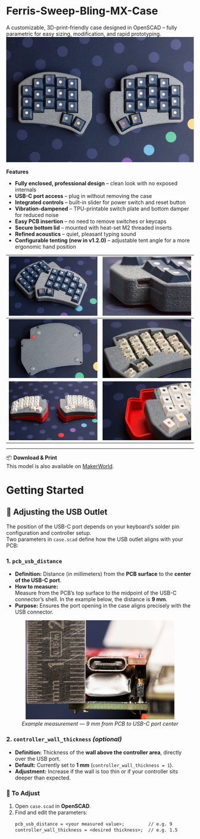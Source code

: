 # Ferris-Sweep-Bling-MX-Case
A customizable, 3D-print-friendly case designed in OpenSCAD – fully parametric for easy sizing, modification, and rapid prototyping.
![](gallery/case_05.jpg)

**Features**

* **Fully enclosed, professional design** – clean look with no exposed internals
* **USB-C port access** – plug in without removing the case
* **Integrated controls** – built-in slider for power switch and reset button
* **Vibration-dampened** – TPU-printable switch plate and bottom damper for reduced noise
* **Easy PCB insertion** – no need to remove switches or keycaps
* **Secure bottom lid** – mounted with heat-set M2 threaded inserts
* **Refined acoustics** – quiet, pleasant typing sound
* **Configurable tenting (new in v1.2.0)** – adjustable tent angle for a more ergonomic hand position


| ![](gallery/case_01.jpg) | ![](gallery/case_02.jpg) |
|--------------------------|--------------------------|
| ![](gallery/case_03.jpg) | ![](gallery/case_04.jpg) |
| ![](gallery/tent_01.jpg) | ![](gallery/tent_02.jpg) |

---

📦 **Download & Print**  
This model is also available on [MakerWorld](https://makerworld.com/de/models/1706706-ferris-sweep-bling-mx-case#profileId-1811389).

# Getting Started

## 🧭 Adjusting the USB Outlet

The position of the USB-C port depends on your keyboard’s solder pin configuration and controller setup.  
Two parameters in `case.scad` define how the USB outlet aligns with your PCB:

### 1. `pcb_usb_distance`
- **Definition:** Distance (in millimeters) from the **PCB surface** to the **center of the USB-C port**.  
- **How to measure:**  
  Measure from the PCB’s top surface to the midpoint of the USB-C connector’s shell. In the example below, the distance is **9 mm**.  
- **Purpose:** Ensures the port opening in the case aligns precisely with the USB connector.

<p align="center">
  <img src="gallery/ctlr-height.jpg" alt="Measuring PCB to USB-C port distance" width="400"><br>
  <em>Example measurement — 9 mm from PCB to USB-C port center</em>
</p>

### 2. `controller_wall_thickness` *(optional)*
- **Definition:** Thickness of the **wall above the controller area**, directly over the USB port.  
- **Default:** Currently set to **1 mm** (`controller_wall_thickness = 1`).  
- **Adjustment:** Increase if the wall is too thin or if your controller sits deeper than expected.

### 🔧 To Adjust
1. Open `case.scad` in **OpenSCAD**.  
2. Find and edit the parameters:
   ```scad
   pcb_usb_distance = <your measured value>;         // e.g. 9
   controller_wall_thickness = <desired thickness>;  // e.g. 1.5
